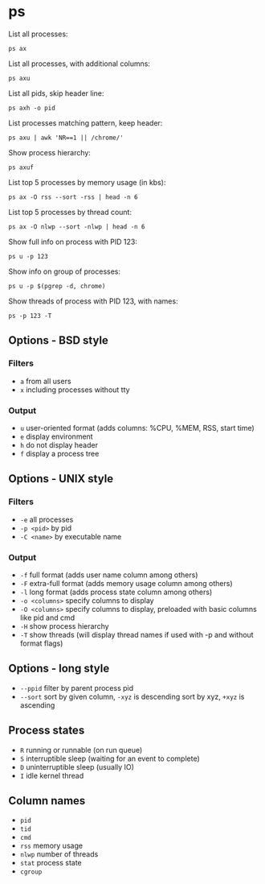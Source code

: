 # ps

List all processes:

    ps ax

List all processes, with additional columns:

    ps axu

List all pids, skip header line:

    ps axh -o pid

List processes matching pattern, keep header:

    ps axu | awk 'NR==1 || /chrome/'

Show process hierarchy:

    ps axuf

List top 5 processes by memory usage (in kbs):

    ps ax -O rss --sort -rss | head -n 6

List top 5 processes by thread count:

    ps ax -O nlwp --sort -nlwp | head -n 6

Show full info on process with PID 123:

    ps u -p 123

Show info on group of processes:

    ps u -p $(pgrep -d, chrome)

Show threads of process with PID 123, with names:

    ps -p 123 -T

## Options - BSD style

### Filters

- `a` from all users
- `x` including processes without tty

### Output

- `u` user-oriented format (adds columns: %CPU, %MEM, RSS, start time)
- `e` display environment
- `h` do not display header
- `f` display a process tree

## Options - UNIX style

### Filters

- `-e` all processes
- `-p <pid>` by pid
- `-C <name>` by executable name

### Output

- `-f` full format (adds user name column among others)
- `-F` extra-full format (adds memory usage column among others)
- `-l` long format (adds process state column among others)
- `-o <columns>` specify columns to display
- `-O <columns>` specify columns to display, preloaded with basic columns like
  pid and cmd
- `-H` show process hierarchy
- `-T` show threads (will display thread names if used with -p and without
  format flags)

## Options - long style

- `--ppid` filter by parent process pid
- `--sort` sort by given column, `-xyz` is descending sort by xyz, `+xyz` is
  ascending

## Process states

- `R` running or runnable (on run queue)
- `S` interruptible sleep (waiting for an event to complete)
- `D` uninterruptible sleep (usually IO)
- `I` idle kernel thread

## Column names

- `pid`
- `tid`
- `cmd`
- `rss` memory usage
- `nlwp` number of threads
- `stat` process state
- `cgroup`
